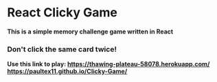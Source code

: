 <h1><strong>React Clicky Game</strong></h1>
<b>
This is a simple memory challenge game written in React

<h3>Don't click the same card twice!</h3>

Use this link to play:
<b>
https://thawing-plateau-58078.herokuapp.com/
<b>
https://paultex11.github.io/Clicky-Game/